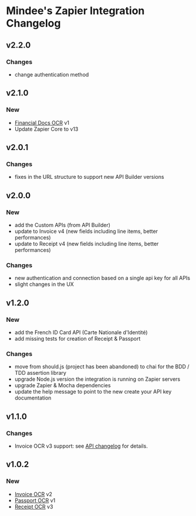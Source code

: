 # Mindee's Zapier Integration Changelog

## v2.2.0
### Changes
- change authentication method

## v2.1.0
### New
- [Financial Docs OCR](https://developers.mindee.com/docs/financial-documents-ocr) v1
- Update Zapier Core to v13


## v2.0.1
### Changes 
- fixes in the URL structure to support new API Builder versions


## v2.0.0
### New
- add the Custom APIs (from API Builder)
- update to Invoice v4 (new fields including line items, better performances)
- update to Receipt v4 (new fields including line items, better performances)

### Changes
- new authentication and connection based on a single api key for all APIs
- slight changes in the UX


## v1.2.0
### New
- add the French ID Card API (Carte Nationale d'Identité)
- add missing tests for creation of Receipt & Passport

### Changes
- move from should.js (project has been abandoned) to chai for the BDD / TDD assertion library
- upgrade Node.js version the integration is running on Zapier servers
- upgrade Zapier & Mocha dependencies
- update the help message to point to the new create your API key documentation


## v1.1.0
### Changes
- Invoice OCR v3 support: see [API changelog](https://developers.mindee.com/docs/releases-notes-invoice-ocr#version-3) for details.


## v1.0.2
### New
- [Invoice OCR](https://developers.mindee.com/docs/invoice-ocr) v2
- [Passport OCR](https://developers.mindee.com/docs/passport-ocr) v1
- [Receipt OCR](https://developers.mindee.com/docs/receipt-ocr) v3
